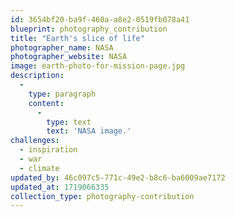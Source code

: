 ```yaml
---
id: 3654bf20-ba9f-460a-a8e2-0519fb078a41
blueprint: photography_contribution
title: "Earth's slice of life"
photographer_name: NASA
photographer_website: NASA
image: earth-photo-for-mission-page.jpg
description:
  -
    type: paragraph
    content:
      -
        type: text
        text: 'NASA image.'
challenges:
  - inspiration
  - war
  - climate
updated_by: 46c097c5-771c-49e2-b8c6-ba6009ae7172
updated_at: 1719066335
collection_type: photography-contribution
---
```

